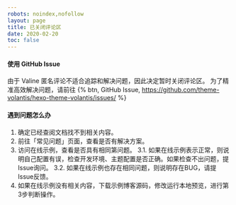 ```yaml
---
robots: noindex,nofollow
layout: page
title: 已关闭评论区
date: 2020-02-20
toc: false
---
```


#### 使用 GitHub Issue

由于 Valine 匿名评论不适合追踪和解决问题，因此决定暂时关闭评论区。
为了精准高效解决问题，请前往 {% btn, GitHub Issue, https://github.com/theme-volantis/hexo-theme-volantis/issues/ %}


#### 遇到问题怎么办

1. 确定已经查阅文档找不到相关内容。
2. 前往「常见问题」页面，查看是否有解决方案。
3. 访问在线示例，查看是否具有相同第问题。
  3.1. 如果在线示例表示正常，则说明自己配置有误，检查开发环境、主题配置是否正确。如果检查不出问题，提Issue询问。
  3.2. 如果在线示例也存在相同问题，则说明存在BUG，请提Issue反馈。
4. 如果在线示例没有相关内容，下载示例博客源码，修改运行本地预览，进行第3步判断操作。
